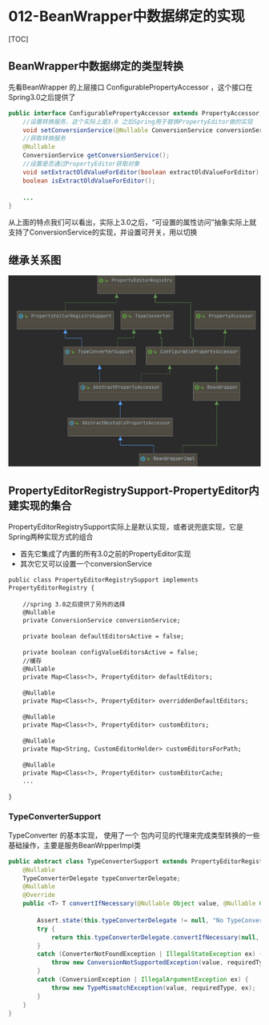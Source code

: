 # 012-BeanWrapper中数据绑定的实现

[TOC]

## BeanWrapper中数据绑定的类型转换

先看BeanWrapper 的上层接口 ConfigurablePropertyAccessor ，这个接口在Spring3.0之后提供了

```JAVA
public interface ConfigurablePropertyAccessor extends PropertyAccessor, PropertyEditorRegistry, TypeConverter {
	//设置转换服务，这个实际上是3.0 之后Spring用于替换PropertyEditor做的实现
	void setConversionService(@Nullable ConversionService conversionService);
	//获取转换服务
	@Nullable
	ConversionService getConversionService();
	//设置是否通过PropertyEditor获取对象
	void setExtractOldValueForEditor(boolean extractOldValueForEditor);
	boolean isExtractOldValueForEditor();

    ...
}

```

从上面的特点我们可以看出，实际上3.0之后，“可设置的属性访问”抽象实际上就支持了ConversionService的实现，并设置可开关，用以切换

## 继承关系图

![image-20201225141337931](../../assets/image-20201225141337931.png)

## PropertyEditorRegistrySupport-PropertyEditor内建实现的集合

PropertyEditorRegistrySupport实际上是默认实现，或者说兜底实现，它是Spring两种实现方式的组合

- 首先它集成了内置的所有3.0之前的PropertyEditor实现
- 其次它又可以设置一个conversionService

```
public class PropertyEditorRegistrySupport implements PropertyEditorRegistry {

	//spring 3.0之后提供了另外的选择
	@Nullable
	private ConversionService conversionService;

	private boolean defaultEditorsActive = false;

	private boolean configValueEditorsActive = false;
	//缓存
	@Nullable
	private Map<Class<?>, PropertyEditor> defaultEditors;

	@Nullable
	private Map<Class<?>, PropertyEditor> overriddenDefaultEditors;

	@Nullable
	private Map<Class<?>, PropertyEditor> customEditors;

	@Nullable
	private Map<String, CustomEditorHolder> customEditorsForPath;

	@Nullable
	private Map<Class<?>, PropertyEditor> customEditorCache;
	...
	
}
```

### TypeConverterSupport

TypeConverter 的基本实现， 使用了一个 包内可见的代理来完成类型转换的一些基础操作，主要是服务BeanWrpperImpl类

```java
public abstract class TypeConverterSupport extends PropertyEditorRegistrySupport implements TypeConverter {
    @Nullable
    TypeConverterDelegate typeConverterDelegate;
    @Nullable
    @Override
    public <T> T convertIfNecessary(@Nullable Object value, @Nullable Class<T> requiredType, @Nullable TypeDescriptor typeDescriptor) throws TypeMismatchException {

        Assert.state(this.typeConverterDelegate != null, "No TypeConverterDelegate");
        try {
            return this.typeConverterDelegate.convertIfNecessary(null, null, value, requiredType, typeDescriptor);
        }
        catch (ConverterNotFoundException | IllegalStateException ex) {
            throw new ConversionNotSupportedException(value, requiredType, ex);
        }
        catch (ConversionException | IllegalArgumentException ex) {
            throw new TypeMismatchException(value, requiredType, ex);
        }
    }
}
```

